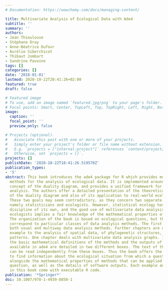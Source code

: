 ```yaml
---
# Documentation: https://wowchemy.com/docs/managing-content/

title: Multivariate Analysis of Ecological Data with Ade4
subtitle: ''
summary: ''
authors:
- Jean Thioulouse
- Stéphane Dray
- Anne-Béatrice Dufour
- Aurélie Siberchicot
- Thibaut Jombart
- Sandrine Pavoine
tags: []
categories: []
date: '2018-01-01'
lastmod: 2020-10-22T20:41:26+02:00
featured: true
draft: false

# Featured image
# To use, add an image named `featured.jpg/png` to your page's folder.
# Focal points: Smart, Center, TopLeft, Top, TopRight, Left, Right, BottomLeft, Bottom, BottomRight.
image:
  caption: ''
  focal_point: ''
  preview_only: false

# Projects (optional).
#   Associate this post with one or more of your projects.
#   Simply enter your project's folder or file name without extension.
#   E.g. `projects = ["internal-project"]` references `content/project/deep-learning/index.md`.
#   Otherwise, set `projects = []`.
projects: []
publishDate: '2020-10-22T18:41:26.519570Z'
publication_types:
- '5'
abstract: This book introduces the ade4 package for R which provides multivariate
  methods for the analysis of ecological data. It is implemented around the mathematical
  concept of the duality diagram, and provides a unified framework for multivariate
  analysis. The authors offer a detailed presentation of the theoretical framework
  of the duality diagram and also of its application to real-world ecological problems.
  These two goals may seem contradictory, as they concern two separate groups of scientists,
  namely statisticians and ecologists. However, statistical ecology has become a scientific
  discipline of its own, and the good use of multivariate data analysis methods by
  ecologists implies a fair knowledge of the mathematical properties of these methods.
  The organization of the book is based on ecological questions, but these questions
  correspond to particular classes of data analysis methods. The first chapters present
  both usual and multiway data analysis methods. Further chapters are dedicated for
  example to the analysis of spatial data, of phylogenetic structures, and of biodiversity
  patterns. One chapter deals with multivariate data analysis graphs. In each chapter,
  the basic mathematical definitions of the methods and the outputs of the R functions
  available in ade4 are detailed in two different boxes. The text of the book itself
  can be read independently from these boxes. Thus the book offers the opportunity
  to find information about the ecological situation from which a question raises
  alongside the mathematical properties of methods that can be applied to answer this
  question, as well as the details of software outputs. Each example and all the graphs
  in this book come with executable R code.
publication: '*Springer*'
doi: 10.1007/978-1-4939-8850-1
---
```

